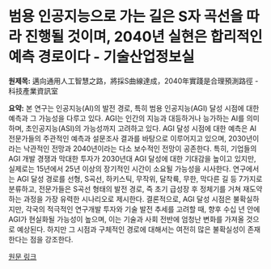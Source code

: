 # 범용 인공지능으로 가는 길은 S자 곡선을 따라 진행될 것이며, 2040년 실현은 합리적인 예측 경로이다 - 기술산업정보실

**원제목:** 邁向通用人工智慧之路，將採S曲線達成，2040年實踐是合理預測路徑 - 科技產業資訊室

**요약:** 본 연구는 인공지능(AI)의 발전 경로, 특히 범용 인공지능(AGI) 달성 시점에 대한 예측과 그 가능성을 다루고 있다. AGI는 인간의 지능과 대등하거나 능가하는 AI를 의미하며, 초인공지능(ASI)의 가능성까지 고려하고 있다.  AGI 달성 시점에 대한 예측은 AI 전문가들의 주관적인 예측과 설문조사 결과를 바탕으로 이루어지고 있으며,  2030년이라는 낙관적인 전망과 2040년이라는 다소 보수적인 전망이 공존한다.  특히, 기업들의 AGI 개발 경쟁과  막대한 투자가  2030년대 AGI 달성에 대한 기대감을 높이고 있지만,  실제로는 15년에서 25년 이상의 장기적인 시간이 소요될 가능성을 시사한다.  연구에서는 AGI 달성 경로를 선형, S곡선, 하키스틱, 무작위, 달착륙, 무한, 막다른 길 등 7가지로 분류하고,  전문가들은 S곡선 형태의 발전 경로, 즉 초기 급성장 후 정체기를 거쳐 재도약하는 과정을 가장 유력한 시나리오로 제시한다.  결론적으로,  AGI 달성 시점은 불확실하지만,  각국의 적극적인 연구개발 투자와 기술 발전 추세를 고려할 때,  향후 수십 년 안에 AGI가 현실화될 가능성이 높으며, 이는 기술과 사회 전반에 엄청난 변화를 가져올 것으로 예상된다.  하지만 그 시점과 구체적인 경로에 대해서는 여전히 많은 불확실성이 존재한다는 점을 강조한다.

[원문 링크](https://iknow.stpi.niar.org.tw/post/Read.aspx?PostID=22062)
